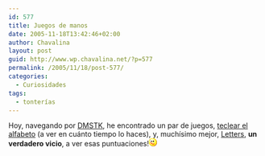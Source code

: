```yaml
---
id: 577
title: Juegos de manos
date: 2005-11-18T13:42:46+02:00
author: Chavalina
layout: post
guid: http://www.wp.chavalina.net/?p=577
permalink: /2005/11/18/post-577/
categories:
  - Curiosidades
tags:
  - tonterías
---
```

Hoy, navegando por <a href="http://www.domestika.org" target="_blank">DMSTK</a>, he encontrado un par de juegos, <a href="http://www.morpheme.co.uk/frenzy/" target="_blank">teclear el alfabeto</a> (a ver en cu&aacute;nto tiempo lo haces), y, much&iacute;simo mejor, <a href="http://hannu.biz/letters/" target="_blank">Letters</a>, **un verdadero vicio**, a ver esas puntuaciones!![emo](/imagenes/emoticonos/guino.gif)